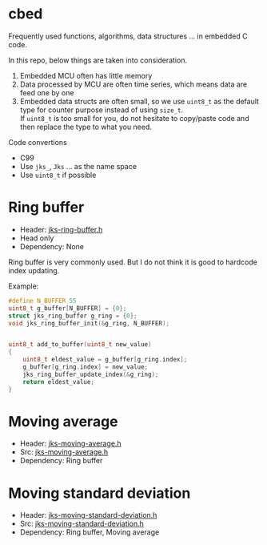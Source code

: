 # cbed
Frequently used functions, algorithms, data structures ... in embedded C code.

In this repo, below things are taken into consideration.
1. Embedded MCU often has little memory
2. Data processed by MCU are often time series, which means data are feed one by one
3. Embedded data structs are often small, so we use `uint8_t` as the default type
   for counter purpose instead of using `size_t`.  
   If `uint8_t` is too small for you, do not hesitate to copy/paste code and then
   replace the type to what you need.


Code convertions
- C99
- Use `jks_`, `Jks` ... as the name space
- Use `uint8_t` if possible


# Ring buffer

- Header: [jks-ring-buffer.h](src/jks-ring-buffer.h)
- Head only
- Dependency: None

Ring buffer is very commonly used. But I do not think it is good to hardcode index updating.

Example:

```c
#define N_BUFFER 55
uint8_t g_buffer[N_BUFFER] = {0};
struct jks_ring_buffer g_ring = {0};
void jks_ring_buffer_init(&g_ring, N_BUFFER);


uint8_t add_to_buffer(uint8_t new_value)
{
    uint8_t eldest_value = g_buffer[g_ring.index];
    g_buffer[g_ring.index] = new_value;
    jks_ring_buffer_update_index(&g_ring);
    return eldest_value;
}
```

# Moving average

- Header: [jks-moving-average.h](src/jks-moving-average.h)
- Src: [jks-moving-average.h](src/jks-moving-average.h)
- Dependency: Ring buffer


# Moving standard deviation

- Header: [jks-moving-standard-deviation.h](src/jks-moving-standard-deviation.h)
- Src: [jks-moving-standard-deviation.h](src/jks-moving-standard-deviation.h)
- Dependency: Ring buffer, Moving average

